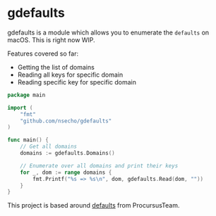 # gdefaults

gdefaults is a module which allows you to enumerate the `defaults` on macOS. This is right now WIP.

Features covered so far:

* Getting the list of domains
* Reading all keys for specific domain
* Reading specific key for specific domain

```go
package main

import (
	"fmt"
	"github.com/nsecho/gdefaults"
)

func main() {
	// Get all domains
	domains := gdefaults.Domains()

	// Enumerate over all domains and print their keys
	for _, dom := range domains {
		fmt.Printf("%s => %s\n", dom, gdefaults.Read(dom, ""))
	}
}

```

This project is based around [defaults](https://github.com/ProcursusTeam/defaults) from ProcursusTeam.